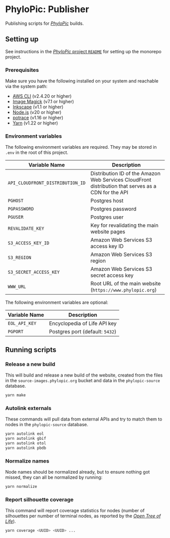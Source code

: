 # PhyloPic: Publisher

Publishing scripts for _[PhyloPic](https://www.phylopic.org)_ builds.

## Setting up

See instructions in the [_PhyloPic_ project `README`](../../README.md) for setting up the monorepo project.

### Prerequisites

Make sure you have the following installed on your system and reachable via the system path:

- [AWS CLI](https://aws.amazon.com/cli/) (v2.4.20 or higher)
- [Image Magick](https://imagemagick.org/script/download.php) (v7.1 or higher)
- [Inkscape](https://inkscape.org/release/inkscape-1.1.2/) (v1.1 or higher)
- [Node.js](https://nodejs.org/en/download/) (v20 or higher)
- [potrace](http://potrace.sourceforge.net/#downloading) (v1.16 or higher)
- [Yarn](https://classic.yarnpkg.com/lang/en/docs/install) (v1.22 or higher)

### Environment variables

The following environment variables are required. They may be stored in `.env` in the root of this project.

| Variable Name                    | Description                                                                                         |
| -------------------------------- | --------------------------------------------------------------------------------------------------- |
| `API_CLOUDFRONT_DISTRIBUTION_ID` | Distribution ID of the Amazon Web Services CloudFront distribution that serves as a CDN for the API |
| `PGHOST`                         | Postgres host                                                                                       |
| `PGPASSWORD`                     | Postgres password                                                                                   |
| `PGUSER`                         | Postgres user                                                                                       |
| `REVALIDATE_KEY`                 | Key for revalidating the main website pages                                                         |
| `S3_ACCESS_KEY_ID`               | Amazon Web Services S3 access key ID                                                                |
| `S3_REGION`                      | Amazon Web Services S3 region                                                                       |
| `S3_SECRET_ACCESS_KEY`           | Amazon Web Services S3 secret access key                                                            |
| `WWW_URL`                        | Root URL of the main website (`https://www.phylopic.org`)                                           |

The following environment variables are optional:

| Variable Name | Description                     |
| ------------- | ------------------------------- |
| `EOL_API_KEY` | Encyclopedia of Life API key    |
| `PGPORT`      | Postgres port (default: `5432`) |

## Running scripts

### Release a new build

This will build and release a new build of the website, created from the files in the `source-images.phylopic.org` bucket and data in the `phylopic-source` database.

```sh
yarn make
```

### Autolink externals

These commands will pull data from external APIs and try to match them to nodes in the `phylopic-source` database.

```sh
yarn autolink eol
yarn autolink gbif
yarn autolink otol
yarn autolink pbdb
```

### Normalize names

Node names should be normalized already, but to ensure nothing got missed, they can all be normalized by running:

```sh
yarn normalize
```

### Report silhouette coverage

This command will report coverage statistics for nodes (number of silhouettes per number of terminal nodes, as reported by the _[Open Tree of Life](https://opentreeoflife.github.io/)_).

```sh
yarn coverage <UUID> <UUID> ...
```
